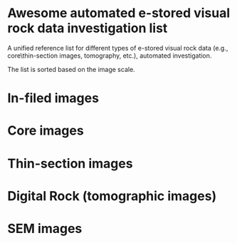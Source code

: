# Awesome automated e-stored visual rock data investigation list
A unified reference list for different types of e-stored visual rock data (e.g., core\thin-section images, tomography, etc.),  automated investigation.

The list is sorted based on the image scale.


# In-filed images


# Core images


# Thin-section images


# Digital Rock (tomographic images)


# SEM images

